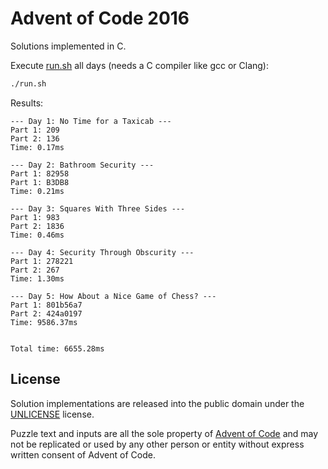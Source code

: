 # Advent of Code 2016

Solutions implemented in C.

Execute [run.sh](run.sh) all days (needs a C compiler like gcc or Clang):

```sh 
./run.sh 
```

Results:

```
--- Day 1: No Time for a Taxicab ---
Part 1: 209
Part 2: 136
Time: 0.17ms

--- Day 2: Bathroom Security ---
Part 1: 82958
Part 1: B3DB8
Time: 0.21ms

--- Day 3: Squares With Three Sides ---
Part 1: 983
Part 2: 1836
Time: 0.46ms

--- Day 4: Security Through Obscurity ---
Part 1: 278221
Part 2: 267
Time: 1.30ms

--- Day 5: How About a Nice Game of Chess? ---
Part 1: 801b56a7
Part 2: 424a0197
Time: 9586.37ms


Total time: 6655.28ms
```

## License

Solution implementations are released into the public domain under the [UNLICENSE](/UNLICENSE) license.

Puzzle text and inputs are all the sole property of [Advent of Code](https://adventofcode.com/) and may not be replicated or used by any other person or entity without express written consent of Advent of Code.
